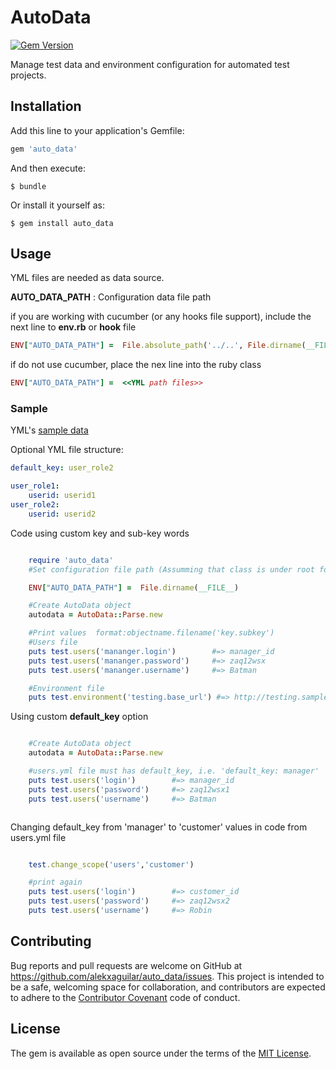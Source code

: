 # AutoData
[![Gem Version](https://badge.fury.io/rb/auto_data.svg)](https://badge.fury.io/rb/auto_data)

Manage test data and environment configuration for automated test projects.

## Installation

Add this line to your application's Gemfile:

```ruby
gem 'auto_data'
```

And then execute:

    $ bundle

Or install it yourself as:

    $ gem install auto_data

## Usage

YML files are needed as data source.

<b>AUTO_DATA_PATH</b>  : Configuration data file path

if you are working with cucumber (or any hooks file support), include the next line to **env.rb** or **hook** file

```ruby
ENV["AUTO_DATA_PATH"] =  File.absolute_path('../..', File.dirname(__FILE__)).to_s
```
if do not use cucumber, place the nex line into the ruby class

```ruby
ENV["AUTO_DATA_PATH"] =  <<YML path files>>
```
### Sample
YML's [sample data](https://github.com/alekxaguilar/auto_data/tree/master/config/data)

Optional YML file structure:

```yml
default_key: user_role2

user_role1:
    userid: userid1
user_role2:
    userid: userid2
```

Code using custom key and sub-key words
```ruby

    require 'auto_data'
    #Set configuration file path (Assumming that class is under root folder)

    ENV["AUTO_DATA_PATH"] =  File.dirname(__FILE__)

    #Create AutoData object
    autodata = AutoData::Parse.new

    #Print values  format:objectname.filename('key.subkey')
    #Users file
    puts test.users('mananger.login')        #=> manager_id
    puts test.users('mananger.password')     #=> zaq12wsx
    puts test.users('mananger.username')     #=> Batman

    #Environment file
    puts test.environment('testing.base_url') #=> http://testing.sample.com


```
Using custom **default_key** option

```ruby

    #Create AutoData object
    autodata = AutoData::Parse.new

    #users.yml file must has default_key, i.e. 'default_key: manager'
    puts test.users('login')        #=> manager_id
    puts test.users('password')     #=> zaq12wsx1
    puts test.users('username')     #=> Batman



```
Changing default_key from 'manager' to 'customer' values in code from users.yml file

```ruby

    test.change_scope('users','customer')

    #print again
    puts test.users('login')        #=> customer_id
    puts test.users('password')     #=> zaq12wsx2
    puts test.users('username')     #=> Robin

```

## Contributing

Bug reports and pull requests are welcome on GitHub at https://github.com/alekxaguilar/auto_data/issues. This project is intended to be a safe, welcoming space for collaboration, and contributors are expected to adhere to the [Contributor Covenant](http://contributor-covenant.org) code of conduct.


## License

The gem is available as open source under the terms of the [MIT License](http://opensource.org/licenses/MIT).
